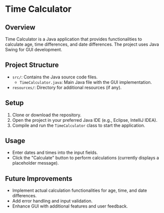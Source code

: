 # Time Calculator

## Overview

Time Calculator is a Java application that provides functionalities to calculate age, time differences, and date differences. The project uses Java Swing for GUI development.

## Project Structure

- `src/`: Contains the Java source code files.
  - `TimeCalculator.java`: Main Java file with the GUI implementation.
- `resources/`: Directory for additional resources (if any).

## Setup

1. Clone or download the repository.
2. Open the project in your preferred Java IDE (e.g., Eclipse, IntelliJ IDEA).
3. Compile and run the `TimeCalculator` class to start the application.

## Usage

- Enter dates and times into the input fields.
- Click the "Calculate" button to perform calculations (currently displays a placeholder message).

## Future Improvements

- Implement actual calculation functionalities for age, time, and date differences.
- Add error handling and input validation.
- Enhance GUI with additional features and user feedback.
